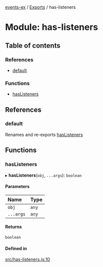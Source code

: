 [events-ex](../README.md) / [Exports](../modules.md) / has-listeners

# Module: has-listeners

## Table of contents

### References

- [default](has_listeners.md#default)

### Functions

- [hasListeners](has_listeners.md#haslisteners)

## References

### default

Renames and re-exports [hasListeners](has_listeners.md#haslisteners)

## Functions

### hasListeners

▸ **hasListeners**(`obj`, `...args`): `boolean`

#### Parameters

| Name | Type |
| :------ | :------ |
| `obj` | `any` |
| `...args` | `any` |

#### Returns

`boolean`

#### Defined in

[src/has-listeners.js:10](https://github.com/snowyu/events-ex.js/blob/5b9fac0/src/has-listeners.js#L10)
